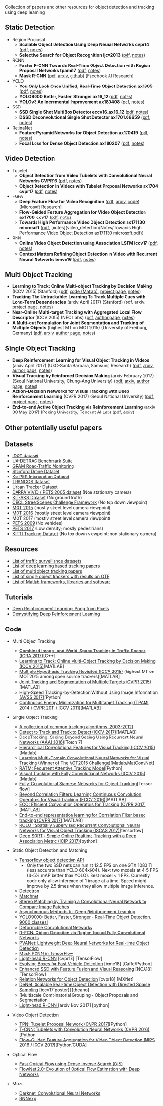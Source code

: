 Collection of papers and other resources for object detection and tracking using deep learning

## Static Detection

- Region Proposal
    - **Scalable Object Detection Using Deep Neural Networks cvpr14**
	([pdf](static_detection/Region%20Proposal/Scalable%20Object%20Detection%20Using%20Deep%20Neural%20Networks%20cvpr14.pdf),
	[notes](static_detection/Notes/Scalable%20Object%20Detection%20Using%20Deep%20Neural%20Networks%20cvpr14.pdf))
    - **Selective Search for Object Recognition ijcv2013**
	([pdf](static_detection/Region%20Proposal/Selective%20Search%20for%20Object%20Recognition%20ijcv2013.pdf),
	[notes](static_detection/Notes/Selective%20Search%20for%20Object%20Recognition%20ijcv2013.pdf))
- RCNN
    - **Faster R-CNN Towards Real-Time Object Detection with Region Proposal Networks tpami17**
	([pdf](static_detection/RCNN/Faster%20R-CNN%20Towards%20Real-Time%20Object%20Detection%20with%20Region%20Proposal%20Networks%20tpami17%20ax16_1.pdf),
	[notes](static_detection/Notes/Faster_R-CNN.pdf))
    - **Mask R-CNN**
	([pdf](static_detection/RCNN/Mask%20R-CNN%20ax17_4.pdf),
	[arxiv](https://arxiv.org/abs/1703.06870),
	[github](https://github.com/CharlesShang/FastMaskRCNN))
	[Facebook AI Research]
- YOLO
    - **You Only Look Once Unified, Real-Time Object Detection ax1605**
	([pdf](static_detection/YOLO/You%20Only%20Look%20Once%20Unified,%20Real-Time%20Object%20Detection%20ax1605.pdf),
	[notes](static_detection/Notes/You%20Only%20Look%20Once%20Unified,%20Real-Time%20Object%20Detection%20ax1605.pdf))
    - **YOLO9000 Better, Faster, Stronger ax16_12**
	([pdf](static_detection/YOLO/YOLO9000%20Better,%20Faster,%20Stronger%20ax16_12.pdf),
	[notes](static_detection/Notes/YOLO9000%20Better,%20Faster,%20Stronger%20ax16_12.pdf))
    - **YOLOv3 An Incremental Improvement ax180408**
	([pdf](static_detection/YOLO/YOLOv3%20An%20Incremental%20Improvement%20ax180408.pdf),
	[notes](static_detection/Notes/YOLOv3%20An%20Incremental%20Improvement%20ax180408.pdf))
- SSD
    - **SSD Single Shot MultiBox Detector eccv16_ax16_12**
	([pdf](static_detection/SSD/SSD%20Single%20Shot%20MultiBox%20Detector%20eccv16_ax16_12.pdf),
	[notes](static_detection/Notes/SSD.pdf))
    - **DSSD  Deconvolutional Single Shot Detector ax1701.06659**
	([pdf](static_detection/SSD/DSSD%20Deconvolutional%20Single%20Shot%20Detector%20ax1701.06659.pdf),
	[notes](static_detection/Notes/DSSD.pdf))
- RetinaNet
    - **Feature Pyramid Networks for Object Detection ax170419**
	([pdf](static_detection/RetinaNet/Feature%20Pyramid%20Networks%20for%20Object%20Detection%20ax170419.pdf),
	[notes](static_detection/Notes/FPN.pdf))
    - **Focal Loss for Dense Object Detection ax180207**
	([pdf](static_detection/RetinaNet/Focal%20Loss%20for%20Dense%20Object%20Detection%20ax180207%20iccv17.pdf),
	[notes](static_detection/Notes/focal_loss.pdf))
	
## Video Detection
- Tubelet
    - **Object Detection from Video Tubelets with Convolutional Neural Networks CVPR16**
	([pdf](video_detection/Tubelets/Object_Detection_from_Video_Tubelets_with_Convolutional_Neural_Networks_CVPR16.pdf),
	[notes](video_detection/Notes/Object_Detection_from_Video_Tubelets_with_Convolutional_Neural_Networks_CVPR16.pdf))
    - **Object Detection in Videos with Tubelet Proposal Networks ax1704 cvpr17**
	([pdf](video_detection/Tubelets/Object_Detection_in_Videos_with_Tubelet_Proposal_Networks_ax1704_cvpr17.pdf),
	[notes](video_detection/Notes/Object_Detection_in_Videos_with_Tubelet_Proposal_Networks_ax1704_cvpr17.pdf))
- FGFA
    - **Deep Feature Flow for Video Recognition**
    ([pdf](video_detection/FGFA/Deep%20Feature%20Flow%20For%20Video%20Recognition%20cvpr17.pdf),
	[arxiv](https://arxiv.org/abs/1611.07715),
	[code](https://github.com/msracver/Deep-Feature-Flow))
	[Microsoft Research]
    - **Flow-Guided Feature Aggregation for Video Object Detection ax1708 iccv17**
	([pdf](video_detection/FGFA/Flow-Guided%20Feature%20Aggregation%20for%20Video%20Object%20Detection%20ax1708%20iccv17.pdf),
	[notes](video_detection/Notes/Flow-Guided%20Feature%20Aggregation%20for%20Video%20Object%20Detection%20ax1708%20iccv17.pdf))
    - **Towards High Performance Video Object Detection ax171130 microsoft**
	([pdf](video_detection/FGFA/Towards%20High%20Performance%20Video%20Object%20Detection%20ax171130%20microsoft.pdf),
	[notes](video_detection/Notes/Towards High Performance Video Object Detection ax171130 microsoft.pdf))
- RNN
    - **Online Video Object Detection using Association LSTM iccv17**
	([pdf](video_detection/RNN/Online%20Video%20Object%20Detection%20using%20Association%20LSTM%20iccv17.pdf),
	[notes](video_detection/Notes/Online%20Video%20Object%20Detection%20using%20Association%20LSTM%20iccv17.pdf))
    - **Context Matters Reﬁning Object Detection in Video with Recurrent Neural Networks bmvc16**
	([pdf](video_detection/RNN/Context%20Matters%20Reﬁning%20Object%20Detection%20in%20Video%20with%20Recurrent%20Neural%20Networks%20bmvc16.pdf),
	[notes](video_detection/Notes/Context%20Matters%20Reﬁning%20Object%20Detection%20in%20Video%20with%20Recurrent%20Neural%20Networks%20bmvc16.pdf))



##  Multi Object Tracking
- **Learning to Track: Online Multi-object Tracking by Decision Making**
(ICCV 2015) (Stanford)
([pdf](multi_object_tracking/Learning%20to%20Track%20Online%20Multi-object%20Tracking%20by%20Decision%20Making%20%20iccv15.pdf),
[code (Matlab)](https://github.com/yuxng/MDP_Tracking),
[project page](https://yuxng.github.io/),
[notes](multi_object_tracking/Notes/Learning_to_Track_Online_Multi-object_Tracking_by_Decision_Making__iccv15.pdf))
- **Tracking The Untrackable: Learning To Track Multiple Cues with Long-Term Dependencies**
(arxiv April 2017) (Stanford)
([pdf](multi_object_tracking/Deep%20Learning/Tracking%20The%20Untrackable%20Learning%20To%20Track%20Multiple%20Cues%20with%20Long-Term%20Dependencies%20ax17_4.pdf),
[arxiv](https://arxiv.org/abs/1701.01909), [project page](http://web.stanford.edu/~alahi/),
[notes](multi_object_tracking/Notes/Tracking_The_Untrackable_Learning_To_Track_Multiple_Cues_with_Long-Term_Dependencies.pdf))
- **Near-Online Multi-target Tracking with Aggregated Local Flow Descriptor**
(ICCV 2015) (NEC Labs)
([pdf](multi_object_tracking/Multi%20Target/Near-online%20multi-target%20tracking%20with%20aggregated%20local%20%EF%AC%82ow%20descriptor%20iccv15.pdf),
[author page](http://www-personal.umich.edu/~wgchoi/),
[notes](multi_object_tracking/Notes/NOMT.pdf))  
- **A Multi-cut Formulation for Joint Segmentation and Tracking of Multiple Objects**
(highest MT on MOT2015) (University of Freiburg, Germany)
([pdf](multi_object_tracking/Batch/A%20Multi-cut%20Formulation%20for%20Joint%20Segmentation%20and%20Tracking%20of%20Multiple%20Objects%20ax16_9%20%5Bbest%20MT%20on%20MOT15%5D.pdf),
[arxiv](https://arxiv.org/abs/1607.06317),
[author page](https://lmb.informatik.uni-freiburg.de/people/keuper/publications.html),
[notes](multi_object_tracking/Notes/A_Multi-cut_Formulation_for_Joint_Segmentation_and_Tracking_of_Multiple_Objects.pdf))
	  
## Single Object Tracking
- **Deep Reinforcement Learning for Visual Object Tracking in Videos**
(arxiv April 2017) (USC-Santa Barbara, Samsung Research)
([pdf](single_object_tracking/RL/Deep%20Reinforcement%20Learning%20for%20Visual%20Object%20Tracking%20in%20Videos%20ax17_4.pdf), [arxiv](https://arxiv.org/abs/1701.08936), [author page](http://www.cs.ucsb.edu/~dazhang/),
[notes](single_object_tracking/Notes/Deep_Reinforcement_Learning_for_Visual_Object_Tracking_in_Videos.pdf))  
- **Visual Tracking by Reinforced Decision Making**
(arxiv February 2017) (Seoul National University, Chung-Ang University)
([pdf](single_object_tracking/RL/Visual%20Tracking%20by%20Reinforced%20Decision%20Making%20ax17_2.pdf), [arxiv](https://arxiv.org/abs/1702.06291), [author page](http://cau.ac.kr/~jskwon/),
[notes](single_object_tracking/Notes/Visual_Tracking_by_Reinforced_Decision_Making_ax17.pdf))
- **Action-Decision Networks for Visual Tracking with Deep Reinforcement Learning**
(CVPR 2017) (Seoul National University)
([pdf](https://drive.google.com/open?id=0B34VXh5mZ22cZUs2Umc1cjlBMFU), [project page](https://sites.google.com/view/cvpr2017-adnet),
[notes](single_object_tracking/Notes/Action-Decision_Networks_for_Visual_Tracking_with_Deep_Reinforcement_Learning_cvpr17.pdf)) 
- **End-to-end Active Object Tracking via Reinforcement Learning**
(arxiv 30 May 2017) (Peking University, Tencent AI Lab)
([pdf](single_object_tracking/RL/End-to-end%20Active%20Object%20Tracking%20via%20Reinforcement%20Learning%20ax17_5.pdf),
[arxiv](https://arxiv.org/abs/1705.10561))

## Other potentially useful papers


## Datasets
- [IDOT dataset](https://www.cs.uic.edu/Bits/YanziJin)
- [UA-DETRAC Benchmark Suite](http://detrac-db.rit.albany.edu/)
- [GRAM Road-Traffic Monitoring](http://agamenon.tsc.uah.es/Personales/rlopez/data/rtm/)
- [Stanford Drone Dataset](http://cvgl.stanford.edu/projects/uav_data/)
- [Ko-PER Intersection Dataset](http://www.uni-ulm.de/in/mrm/forschung/datensaetze.html)
- [TRANCOS Dataset](http://agamenon.tsc.uah.es/Personales/rlopez/data/trancos/)
- [Urban Tracker Dataset](https://www.jpjodoin.com/urbantracker/dataset.html)
- [DARPA VIVID / PETS 2005 dataset](http://vision.cse.psu.edu/data/vividEval/datasets/datasets.html) (Non stationary camera)
- [KIT-AKS Dataset](http://i21www.ira.uka.de/image_sequences/) (No ground truth)
- [CBCL StreetScenes Challenge Framework](http://cbcl.mit.edu/software-datasets/streetscenes/) (No top down viewpoint)
- [MOT 2015](https://motchallenge.net/data/2D_MOT_2015/) (mostly street level camera viewpoint)
- [MOT 2016](https://motchallenge.net/data/MOT16/) (mostly street level camera viewpoint)
- [MOT 2017](https://motchallenge.net/data/MOT17/) (mostly street level camera viewpoint)
- [PETS 2009](http://www.cvg.reading.ac.uk/PETS2009/a.html) (No vehicles)
- [PETS 2017](https://motchallenge.net/data/PETS2017/) (Low density; mostly pedestrians)
- [KITTI Tracking Dataset](http://www.cvlibs.net/datasets/kitti/eval_tracking.php) (No top down viewpoint; non stationary camera)

## Resources
- [List of traffic surveillance datasets](https://github.com/gustavovelascoh/traffic-surveillance-dataset) 
- [List of deep learning based tracking papers](https://github.com/handong1587/handong1587.github.io/blob/master/_posts/deep_learning/2015-10-09-tracking.md)
- [List of multi object tracking papers](http://perception.yale.edu/Brian/refGuides/MOT.html)
- [List of single object trackers with results on OTB](https://github.com/foolwood/benchmark_results)
- [List of Matlab frameworks, libraries and software](https://github.com/uhub/awesome-matlab)

## Tutorials
- [Deep Reinforcement Learning: Pong from Pixels](http://karpathy.github.io/2016/05/31/rl/)
- [Demystifying Deep Reinforcement Learning](https://www.intelnervana.com/demystifying-deep-reinforcement-learning/)

## Code
- Multi Object Tracking
	- [Combined Image- and World-Space Tracking in Traffic Scenes (ICRA 2017)](https://github.com/aljosaosep/ciwt)[C++]
	- [Learning to Track: Online Multi-Object Tracking by Decision Making (ICCV 2015)](https://github.com/yuxng/MDP_Tracking)[MATLAB]
	- [Multiple Hypothesis Tracking Revisited (ICCV 2015)](http://rehg.org/mht/) (highest MT on MOT2015 among open source trackers)[MATLAB]
	- [Joint Tracking and Segmentation of Multiple Targets (CVPR 2015)](https://bitbucket.org/amilan/segtracking)[MATLAB]
	- [High-Speed Tracking-by-Detection Without Using Image Information (AVSS 2017)](https://github.com/bochinski/iou-tracker)[Python]
	- [Continuous Energy Minimization for Multitarget Tracking (TPAMI  2014 / CVPR 2011 / ICCV 2011)](https://bitbucket.org/amilan/contracking)[MATLAB]
- Single Object Tracking
	- [A collection of common tracking algorithms (2003-2012)](https://github.com/zenhacker/TrackingAlgoCollection)
	- [Detect to Track and Track to Detect (ICCV 2017)](https://github.com/feichtenhofer/Detect-Track)[MATLAB]
	- [DeepTracking: Seeing Beyond Seeing Using Recurrent Neural Networks (AAAI 2016)](https://github.com/pondruska/DeepTracking)[Torch 7]
	- [Hierarchical Convolutional Features for Visual Tracking (ICCV 2015)](https://github.com/jbhuang0604/CF2)[Matlab]
	- [Learning Multi-Domain Convolutional Neural Networks for Visual Tracking (Winner of The VOT2015 Challenge)](https://github.com/HyeonseobNam/MDNet)[Matlab/MatConvNet]
	- [RATM: Recurrent Attentive Tracking Model](https://github.com/saebrahimi/RATM)[Python]
	- [Visual Tracking with Fully Convolutional Networks (ICCV 2015)](https://github.com/scott89/FCNT)[Matlab]
	- [Fully-Convolutional Siamese Networks for Object Tracking](https://github.com/torrvision/siamfc-tf)[Tensor flow]
	- [Beyond Correlation Filters: Learning Continuous Convolution Operators for Visual Tracking (ECCV 2016)](https://github.com/martin-danelljan/Continuous-ConvOp)[MATLAB]
	- [ECO: Efficient Convolution Operators for Tracking (CVPR 2017)](https://github.com/martin-danelljan/ECO)[MATLAB]
	- [End-to-end representation learning for Correlation Filter based tracking (CVPR 2017)](https://github.com/bertinetto/cfnet)[MATLAB]
	- [ROLO : Spatially Supervised Recurrent Convolutional Neural Networks for Visual Object Tracking (ISCAS 2017)](https://github.com/Guanghan/ROLO)[tensorfow]
	- [Deep SORT : Simple Online Realtime Tracking with a Deep Association Metric (ICIP 2017)](https://github.com/nwojke/deep_sort)[python]

- Static Object Detection and Matching
	- [Tensorflow object detection API](https://github.com/tensorflow/models/tree/master/object_detection)
	  * Only the two SSD nets can run at 12.5 FPS on one GTX 1080 TI (less accurate than YOLO 604x604). Next two models at 4-5 FPS (4-5% mAP better than YOLO). Best model < 1 FPS. Currently code only allow inference of 1 image at a time. Speed might improve by 2.5 times when they allow multiple image inference.
	- [Detectron](https://github.com/facebookresearch/Detectron)
	- [Matchnet](https://github.com/hanxf/matchnet)
	- [Stereo Matching by Training a Convolutional Neural Network to Compare Image Patches](https://github.com/jzbontar/mc-cnn)
	- [Asynchronous Methods for Deep Reinforcement Learning ](https://github.com/miyosuda/async_deep_reinforce)
	- [YOLO9000: Better, Faster, Stronger - Real-Time Object Detection. 9000 classes!](https://github.com/philipperemy/yolo-9000)
	- [Deformable Convolutional Networks](https://github.com/msracver/Deformable-ConvNets)
	- [R-FCN: Object Detection via Region-based Fully Convolutional Networks](https://github.com/daijifeng001/R-FCN)
	- [PVANet: Lightweight Deep Neural Networks for Real-time Object Detection](https://github.com/sanghoon/pva-faster-rcnn)
	- [Mask RCNN in TensorFlow](https://github.com/CharlesShang/FastMaskRCNN)
	- [Light-head R-CNN](https://github.com/zengarden/light_head_rcnn) [cvpr18] [TensorFlow]
	- [Evolving Boxes for Fast Vehicle Detection](https://github.com/Willy0919/Evolving_Boxes) [icme18] [Caffe/Python]
	- [Enhanced SSD with Feature Fusion and Visual Reasoning](https://github.com/CVlengjiaxu/Enhanced-SSD-with-Feature-Fusion-and-Visual-Reasoning) [NCA18] [TensorFlow]
	- [Relation Networks for Object Detection](https://github.com/msracver/Relation-Networks-for-Object-Detection) [cvpr18] [MXNet]
	- [DeNet: Scalable Real-time Object Detection with Directed Sparse Sampling](https://github.com/lachlants/denet) [iccv17(poster)] [theano]
	- [Multiscale Combinatorial Grouping - Object Proposals and Segmentation
	- [Light-head R-CNN
](https://github.com/zengarden/light_head_rcnn) [arxiv Nov 2017] [python]

- Video Object Detection
	- [TPN: Tubelet Proposal Network (CVPR 2017)](https://github.com/myfavouritekk/TPN)[Python]
	- [T-CNN: Tubelets with Convolution Neural Networks (CVPR 2016)](https://github.com/myfavouritekk/T-CNN)[Python]
	- [Flow-Guided Feature Aggregation for Video Object Detection (NIPS 2016 / ICCV 2017)](https://github.com/msracver/Flow-Guided-Feature-Aggregation)[Python/CUDA]
- Optical Flow
	- [Fast Optical Flow using Dense Inverse Search (DIS)](https://github.com/tikroeger/OF_DIS)
	- [FlowNet 2.0: Evolution of Optical Flow Estimation with Deep Networks ](https://github.com/lmb-freiburg/flownet2)
- Misc
	- [Darknet: Convolutional Neural Networks](https://github.com/pjreddie/darknet)
	- [RNNexp](https://github.com/asheshjain399/RNNexp)

	

